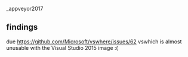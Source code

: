 _appveyor2017

findings
--------

due https://github.com/Microsoft/vswhere/issues/62 vswhich is almost unusable with the Visual Studio 2015 image :(

